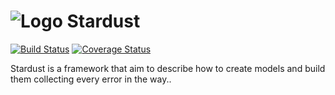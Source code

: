 ![Logo](https://vectr.com/patchinko/ckBJ819CC.svg?width=128&height=128&select=ckBJ819CCpage0) Stardust
======
[![Build Status](https://travis-ci.org/ba-st/Stardust.svg?branch=master)](https://travis-ci.org/ba-st/Stardust)
[![Coverage Status](https://coveralls.io/repos/github/ba-st/Stardust/badge.svg?branch=master)](https://coveralls.io/github/ba-st/Stardust?branch=master)

Stardust is a framework that aim to describe how to create models and build them collecting every error in the way..
